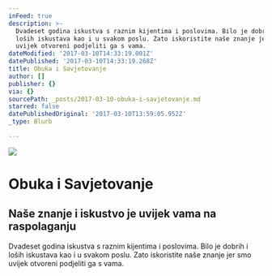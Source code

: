 ```yaml
---
inFeed: true
description: >-
  Dvadeset godina iskustva s raznim kijentima i poslovima. Bilo je dobrih i
  loših iskustava kao i u svakom poslu. Zato iskoristite naše znanje jer smo
  uvijek otvoreni podjeliti ga s vama.  
dateModified: '2017-03-10T14:33:19.001Z'
datePublished: '2017-03-10T14:33:19.268Z'
title: Obuka i Savjetovanje
author: []
publisher: {}
via: {}
sourcePath: _posts/2017-03-10-obuka-i-savjetovanje.md
starred: false
datePublishedOriginal: '2017-03-10T13:59:05.952Z'
_type: Blurb

---
```

![](https://the-grid-user-content.s3-us-west-2.amazonaws.com/94066c45-c328-4e2a-a638-a1be686f9212.jpg)

# Obuka i Savjetovanje

## Naše znanje i iskustvo je uvijek vama na raspolaganju

Dvadeset godina iskustva s raznim kijentima i poslovima. Bilo je dobrih i loših iskustava kao i u svakom poslu. Zato iskoristite naše znanje jer smo uvijek otvoreni podjeliti ga s vama.